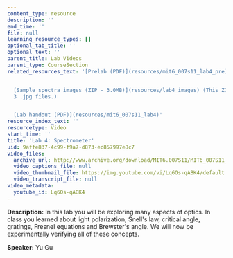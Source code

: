 ```yaml
---
content_type: resource
description: ''
end_time: ''
file: null
learning_resource_types: []
optional_tab_title: ''
optional_text: ''
parent_title: Lab Videos
parent_type: CourseSection
related_resources_text: '[Prelab (PDF)](resources/mit6_007s11_lab4_pre)


  [Sample spectra images (ZIP - 3.0MB)](resources/lab4_images) (This ZIP file contains:
  3 .jpg files.)


  [Lab handout (PDF)](resources/mit6_007s11_lab4)'
resource_index_text: ''
resourcetype: Video
start_time: ''
title: 'Lab 4: Spectrometer'
uid: 9affe837-4c99-f9a7-d873-ec857997e8c7
video_files:
  archive_url: http://www.archive.org/download/MIT6.007S11/MIT6_007S11_lab04_300k.mp4
  video_captions_file: null
  video_thumbnail_file: https://img.youtube.com/vi/Lq6Os-qABK4/default.jpg
  video_transcript_file: null
video_metadata:
  youtube_id: Lq6Os-qABK4
---
```


**Description:** In this lab you will be exploring many aspects of optics. In class you learned about light polarization, Snell's law, critical angle, gratings, Fresnel equations and Brewster's angle. We will now be experimentally verifying all of these concepts.

**Speaker:** Yu Gu